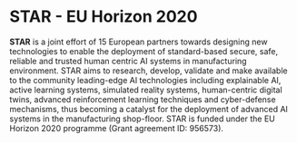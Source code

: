 # STAR - EU Horizon 2020 
**STAR** is a joint effort of 15 European partners towards designing new technologies to enable the deployment of standard-based secure, safe, reliable and trusted human centric AI systems in manufacturing environment. STAR aims to research, develop, validate and make available to the community leading-edge AI technologies including explainable AI, active learning systems, simulated reality systems, human-centric digital twins, advanced reinforcement learning techniques and cyber-defense mechanisms, thus becoming a catalyst for the deployment of advanced AI systems in the manufacturing shop-floor.
STAR is funded under the EU Horizon 2020 programme (Grant agreement ID: 956573).
